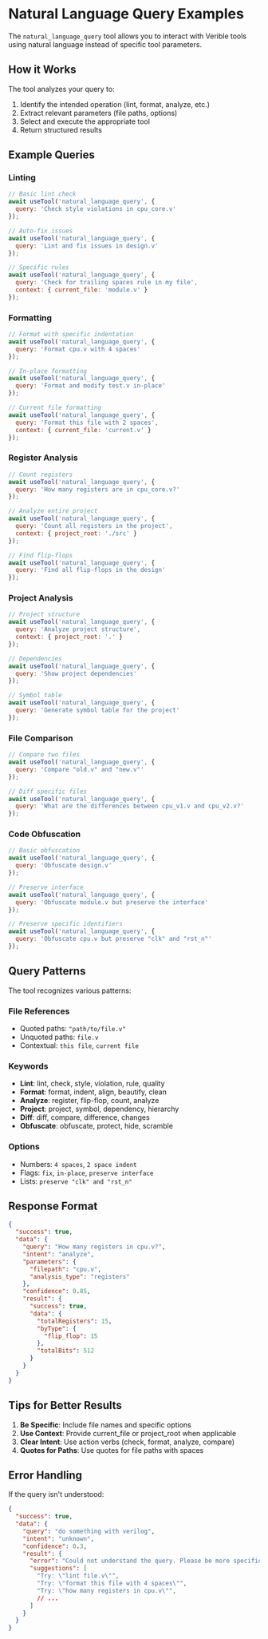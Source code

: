 # Natural Language Query Examples

The `natural_language_query` tool allows you to interact with Verible tools using natural language instead of specific tool parameters.

## How it Works

The tool analyzes your query to:
1. Identify the intended operation (lint, format, analyze, etc.)
2. Extract relevant parameters (file paths, options)
3. Select and execute the appropriate tool
4. Return structured results

## Example Queries

### Linting

```javascript
// Basic lint check
await useTool('natural_language_query', {
  query: 'Check style violations in cpu_core.v'
});

// Auto-fix issues
await useTool('natural_language_query', {
  query: 'Lint and fix issues in design.v'
});

// Specific rules
await useTool('natural_language_query', {
  query: 'Check for trailing spaces rule in my file',
  context: { current_file: 'module.v' }
});
```

### Formatting

```javascript
// Format with specific indentation
await useTool('natural_language_query', {
  query: 'Format cpu.v with 4 spaces'
});

// In-place formatting
await useTool('natural_language_query', {
  query: 'Format and modify test.v in-place'
});

// Current file formatting
await useTool('natural_language_query', {
  query: 'Format this file with 2 spaces',
  context: { current_file: 'current.v' }
});
```

### Register Analysis

```javascript
// Count registers
await useTool('natural_language_query', {
  query: 'How many registers are in cpu_core.v?'
});

// Analyze entire project
await useTool('natural_language_query', {
  query: 'Count all registers in the project',
  context: { project_root: './src' }
});

// Find flip-flops
await useTool('natural_language_query', {
  query: 'Find all flip-flops in the design'
});
```

### Project Analysis

```javascript
// Project structure
await useTool('natural_language_query', {
  query: 'Analyze project structure',
  context: { project_root: '.' }
});

// Dependencies
await useTool('natural_language_query', {
  query: 'Show project dependencies'
});

// Symbol table
await useTool('natural_language_query', {
  query: 'Generate symbol table for the project'
});
```

### File Comparison

```javascript
// Compare two files
await useTool('natural_language_query', {
  query: 'Compare "old.v" and "new.v"'
});

// Diff specific files
await useTool('natural_language_query', {
  query: 'What are the differences between cpu_v1.v and cpu_v2.v?'
});
```

### Code Obfuscation

```javascript
// Basic obfuscation
await useTool('natural_language_query', {
  query: 'Obfuscate design.v'
});

// Preserve interface
await useTool('natural_language_query', {
  query: 'Obfuscate module.v but preserve the interface'
});

// Preserve specific identifiers
await useTool('natural_language_query', {
  query: 'Obfuscate cpu.v but preserve "clk" and "rst_n"'
});
```

## Query Patterns

The tool recognizes various patterns:

### File References
- Quoted paths: `"path/to/file.v"`
- Unquoted paths: `file.v`
- Contextual: `this file`, `current file`

### Keywords
- **Lint**: lint, check, style, violation, rule, quality
- **Format**: format, indent, align, beautify, clean
- **Analyze**: register, flip-flop, count, analyze
- **Project**: project, symbol, dependency, hierarchy
- **Diff**: diff, compare, difference, changes
- **Obfuscate**: obfuscate, protect, hide, scramble

### Options
- Numbers: `4 spaces`, `2 space indent`
- Flags: `fix`, `in-place`, `preserve interface`
- Lists: `preserve "clk" and "rst_n"`

## Response Format

```json
{
  "success": true,
  "data": {
    "query": "How many registers in cpu.v?",
    "intent": "analyze",
    "parameters": {
      "filepath": "cpu.v",
      "analysis_type": "registers"
    },
    "confidence": 0.85,
    "result": {
      "success": true,
      "data": {
        "totalRegisters": 15,
        "byType": {
          "flip_flop": 15
        },
        "totalBits": 512
      }
    }
  }
}
```

## Tips for Better Results

1. **Be Specific**: Include file names and specific options
2. **Use Context**: Provide current_file or project_root when applicable
3. **Clear Intent**: Use action verbs (check, format, analyze, compare)
4. **Quotes for Paths**: Use quotes for file paths with spaces

## Error Handling

If the query isn't understood:
```json
{
  "success": true,
  "data": {
    "query": "do something with verilog",
    "intent": "unknown",
    "confidence": 0.3,
    "result": {
      "error": "Could not understand the query. Please be more specific.",
      "suggestions": [
        "Try: \"lint file.v\"",
        "Try: \"format this file with 4 spaces\"",
        "Try: \"how many registers in cpu.v\"",
        // ...
      ]
    }
  }
}
```